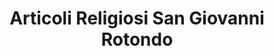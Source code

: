 ---
title: "Articoli Religiosi San Giovanni Rotondo"
url: /santo-tomas/articoli-religiosi-san-giovanni-rotondo/
shop: Religion
---